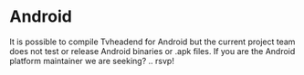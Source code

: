 # Android

It is possible to compile Tvheadend for Android but the current project team does not test or release Android binaries or .apk files. If you are the Android platform maintainer we are seeking? .. rsvp!

